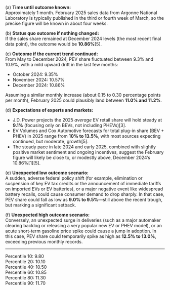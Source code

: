 (a) **Time until outcome known:**  
Approximately 1 month. February 2025 sales data from Argonne National Laboratory is typically published in the third or fourth week of March, so the precise figure will be known in about four weeks.

(b) **Status quo outcome if nothing changed:**  
If the sales share remained at December 2024 levels (the most recent final data point), the outcome would be **10.86%**[5].

(c) **Outcome if the current trend continued:**  
From May to December 2024, PEV share fluctuated between 9.3% and 10.9%, with a mild upward drift in the last few months:

- October 2024: 9.35%
- November 2024: 10.57%
- December 2024: 10.86%

Assuming a similar monthly increase (about 0.15 to 0.30 percentage points per month), February 2025 could plausibly land between **11.0% and 11.2%**.

(d) **Expectations of experts and markets:**  
- J.D. Power projects the 2025 *average* EV retail share will hold steady at **9.1%** (focusing only on BEVs, not including PHEVs)[3].
- EV Volumes and Cox Automotive forecasts for total plug-in share (BEV + PHEV) in 2025 range from **10% to 13.5%**, with most sources expecting continued, but moderate, growth[5].
- The steady pace in late 2024 and early 2025, combined with slightly positive market sentiment and ongoing incentives, suggest the February figure will likely be close to, or modestly above, December 2024’s 10.86%[1][5].

(e) **Unexpected low outcome scenario:**  
A sudden, adverse federal policy shift (for example, elimination or suspension of key EV tax credits or the announcement of immediate tariffs on imported EVs or EV batteries), or a major negative event like widespread battery recalls, could cause consumer demand to drop sharply. In that case, PEV share could fall as low as **9.0% to 9.5%**—still above the recent trough, but marking a significant setback.

(f) **Unexpected high outcome scenario:**  
Conversely, an unexpected surge in deliveries (such as a major automaker clearing backlog or releasing a very popular new EV or PHEV model), or an acute short-term gasoline price spike could cause a jump in adoption. In this case, PEV share could temporarily spike as high as **12.5% to 13.0%**, exceeding previous monthly records.

---

Percentile 10: 9.80  
Percentile 20: 10.10  
Percentile 40: 10.50  
Percentile 60: 10.85  
Percentile 80: 11.30  
Percentile 90: 11.70